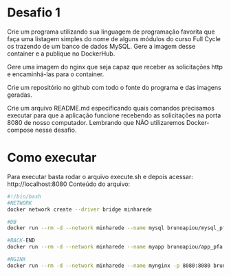 # Desafio 1

Crie um programa utilizando sua linguagem de programação favorita que faça uma listagem simples do nome de alguns módulos do curso Full Cycle os trazendo de um banco de dados MySQL. Gere a imagem desse container e a publique no DockerHub.

Gere uma imagem do nginx que seja capaz que receber as solicitações http e encaminhá-las para o container.

Crie um repositório no github com todo o fonte do programa e das imagens geradas.

Crie um arquivo README.md especificando quais comandos precisamos executar para que a aplicação funcione recebendo as solicitações na porta 8080 de nosso computador. Lembrando que NÃO utilizaremos Docker-compose nesse desafio.

# Como executar

Para executar basta rodar o arquivo execute.sh e depois acessar: http://localhost:8080
Conteúdo do arquivo:

```sh
#!/bin/bash
#NETWORK
docker network create --driver bridge minharede

#DB
docker run --rm -d --network minharede --name mysql brunoapiou/mysql_pfa

#BACK-END
docker run --rm -d --network minharede --name myapp brunoapiou/app_pfa

#NGINX
docker run --rm -d --network minharede --name mynginx -p 8080:8080 brunoapiou/nginx_pfa
```

